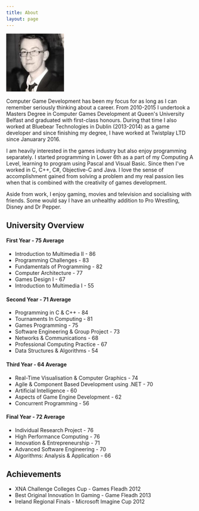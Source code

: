 ```yaml
---
title: About
layout: page
---
```


<img src="https://github.com/StoreyXIV/markstorey/blob/gh-pages/assets/images/markimg.jpg" />

<p>Computer Game Development has been my focus for as long as I can remember seriously thinking about a career. From 2010-2015 I undertook a Masters Degree in Computer Games Development at Queen's University Belfast and graduated with first-class honours. During that time I also worked at Bluebear Technologies in Dublin (2013-2014) as a game developer and since finishing my degree, I have worked at Twistplay LTD since Januarary 2016.</p>

<p>I am heavily interested in the games industry but also enjoy programming separately. I started programming in Lower 6th as a part of my Computing A Level, learning to program using Pascal and Visual Basic. Since then I've worked in C, C++, C#, Objective-C and Java. I love the sense of accomplishment gained from solving a problem and my real passion lies when that is combined with the creativity of games development.

Aside from work, I enjoy gaming, movies and television and socialising with friends. Some would say I have an unhealthy addition to Pro Wrestling, Disney and Dr Pepper.</p>

<p></p>
<p></p>

<h2>University Overview</h2>

<h4>First Year - 75 Average</h4>

<ul class="skill-list">
	<li>Introduction to Multimedia II - 86</li>
	<li>Programming Challenges - 83</li>
	<li>Fundamentals of Programming - 82</li>
	<li>Computer Architecture - 77</li>
	<li>Games Design I - 67</li>
	<li>Introduction to Multimedia I - 55</li>	
</ul>

<h4>Second Year - 71 Average</h4>

<ul class="skill-list">
	<li>Programming in C & C++ - 84</li>
	<li>Tournaments In Computing - 81</li>
	<li>Games Programming - 75</li>
	<li>Software Engineering & Group Project - 73</li>
	<li>Networks & Communications - 68</li>
	<li>Professional Computing Practice - 67</li>
	<li>Data Structures & Algorithms - 54</li>
</ul>

<h4>Third Year - 64 Average</h4>

<ul class="skill-list">
	<li>Real-Time Visualisation & Computer Graphics - 74</li>
	<li>Agile & Component Based Development using .NET - 70</li>
	<li>Artificial Intelligence - 60</li>
	<li>Aspects of Game Engine Development - 62</li>
	<li>Concurrent Programming - 56</li>
</ul>

<h4>Final Year - 72 Average</h4>

<ul class="skill-list">
	<li>Individual Research Project - 76</li>
	<li>High Performance Computing - 76</li>
	<li>Innovation & Entrepreneurship - 71</li>
	<li>Advanced Software Engineering - 70</li>
	<li>Algorithms: Analysis & Application - 66</li>
</ul>

<p></p>
<p></p>

<h2>Achievements</h2>

<ul>
	<li>XNA Challenge Colleges Cup - Games Fleadh 2012</li>
	<li>Best Original Innovation In Gaming - Game Fleadh 2013</li>
	<li>Ireland Regional Finals	- Microsoft Imagine Cup 2012</li>
</ul>
